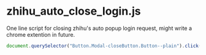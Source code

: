 # zhihu_auto_close_login.js
One line script for closing zhihu's auto popup login request, might write a chrome extention in future.
```js
document.querySelector("Button.Modal-closeButton.Button--plain").click()
```
